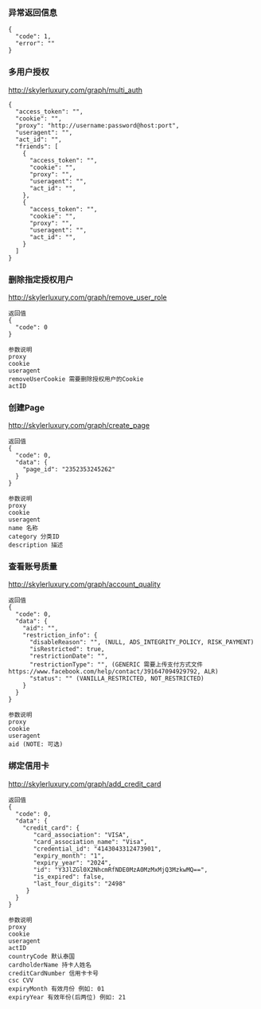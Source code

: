 ### 异常返回信息
```
{
  "code": 1,
  "error": ""
}
```

### 多用户授权
http://skylerluxury.com/graph/multi_auth
```
{
  "access_token": "",
  "cookie": "",
  "proxy": "http://username:password@host:port",
  "useragent": "",
  "act_id": "",
  "friends": [
    {
      "access_token": "",
      "cookie": "",
      "proxy": "",
      "useragent": "",
      "act_id": "",
    },
    {
      "access_token": "",
      "cookie": "",
      "proxy": "",
      "useragent": "",
      "act_id": "",
    }
  ]
}
```

### 删除指定授权用户
http://skylerluxury.com/graph/remove_user_role
```
返回值
{
  "code": 0
}

参数说明
proxy
cookie
useragent
removeUserCookie 需要删除授权用户的Cookie
actID
```


### 创建Page
http://skylerluxury.com/graph/create_page
```
返回值
{
  "code": 0,
  "data": {
    "page_id": "2352353245262"
  }
}

参数说明
proxy
cookie
useragent
name 名称
category 分类ID
description 描述
```

### 查看账号质量
http://skylerluxury.com/graph/account_quality
```
返回值
{
  "code": 0,
  "data": {
    "aid": "",
    "restriction_info": {
      "disableReason": "", (NULL, ADS_INTEGRITY_POLICY, RISK_PAYMENT)
      "isRestricted": true,
      "restrictionDate": "",
      "restrictionType": "", (GENERIC 需要上传支付方式文件https://www.facebook.com/help/contact/391647094929792, ALR)
      "status": "" (VANILLA_RESTRICTED, NOT_RESTRICTED)
    }
  }
}

参数说明
proxy
cookie
useragent
aid (NOTE: 可选)
```

### 绑定信用卡
http://skylerluxury.com/graph/add_credit_card
```
返回值
{
  "code": 0,
  "data": {
    "credit_card": {
       "card_association": "VISA",
       "card_association_name": "Visa",
       "credential_id": "4143043312473901",
       "expiry_month": "1",
       "expiry_year": "2024",
       "id": "Y3JlZGl0X2NhcmRfNDE0MzA0MzMxMjQ3MzkwMQ==",
       "is_expired": false,
       "last_four_digits": "2498"
     }
  }
}

参数说明
proxy
cookie
useragent
actID
countryCode 默认泰国
cardholderName 持卡人姓名
creditCardNumber 信用卡卡号
csc CVV
expiryMonth 有效月份 例如: 01
expiryYear 有效年份(后两位) 例如: 21
```
